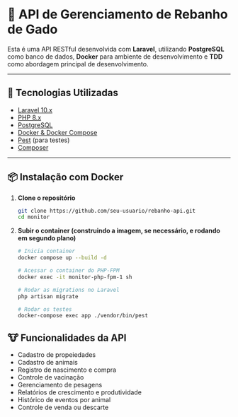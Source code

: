 # 🐄 API de Gerenciamento de Rebanho de Gado

Esta é uma API RESTful desenvolvida com **Laravel**, utilizando **PostgreSQL** como banco de dados, **Docker** para ambiente de desenvolvimento e **TDD** como abordagem principal de desenvolvimento.

---

## 🚀 Tecnologias Utilizadas

- [Laravel 10.x](https://laravel.com/)
- [PHP 8.x](https://www.php.net/)
- [PostgreSQL](https://www.postgresql.org/)
- [Docker & Docker Compose](https://docs.docker.com/)
- [Pest](https://pestphp.com/) (para testes)
- [Composer](https://getcomposer.org/)

---

## 📦 Instalação com Docker

1. **Clone o repositório**
   ```bash
   git clone https://github.com/seu-usuario/rebanho-api.git
   cd monitor

2. **Subir o container (construindo a imagem, se necessário, e rodando em segundo plano)**
    ```bash
    # Inicia container
    docker compose up --build -d  

    # Acessar o container do PHP-FPM
    docker exec -it monitor-php-fpm-1 sh  

    # Rodar as migrations no Laravel
    php artisan migrate  

    # Rodar os testes
    docker-compose exec app ./vendor/bin/pest

## 🐮 Funcionalidades da API

- Cadastro de propeiedades
- Cadastro de animais
- Registro de nascimento e compra
- Controle de vacinação
- Gerenciamento de pesagens
- Relatórios de crescimento e produtividade
- Histórico de eventos por animal
- Controle de venda ou descarte